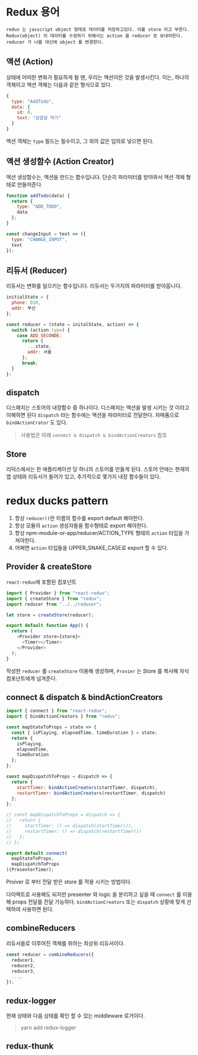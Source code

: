 # Redux 용어

    redux 는 javscript object 형태로 데이터를 저장하고있다. 이를 store 라고 부른다.
    Redux(object) 의 데이터를 수정하기 위해서는 action 을 reducer 로 보내야한다. reducer 가 나를 대신에 object 를 변경한다.

## 액션 (Action)

상태에 어떠한 변화가 필요하게 될 땐, 우리는 액션이란 것을 발생시킨다. 이는, 하나의 객체이고 액션 객체는 다음과 같은 형식으로 있다.

```javascript
{
  type: "AddTodo",
  data: {
    id: 0,
    text: "삼겹살 먹기"
  }
}
```

액션 객체는 `type` 필드는 필수이고, 그 외의 값은 임의로 넣으면 된다.

## 액션 생성함수 (Action Creator)

액션 생성함수는, 액션을 만드는 함수입니다. 단순히 파라미터를 받아와서 액션 객체 형태로 만들어준다.

```javascript
function addTodo(data) {
  return {
    type: "ADD_TODO",
    data
  };
}

const changeInput = text => ({
  type: "CHANGE_INPUT",
  text
});
```

## 리듀서 (Reducer)

리듀서는 변화를 일으키는 함수입니다. 리듀서는 두가지의 파라미터를 받아옵니다.

```javascript
initialState = {
  phone: 010,
  addr: 부산
};

const reducer = (state = initalState, action) => {
  switch (action.type) {
    case ADD_SECONDE:
      return {
        ...state,
        addr: 서울
      };
      break;
  }
};
```

## dispatch

디스패치는 스토어의 내장함수 중 하나이다. 디스패치는 액션을 발생 시키는 것 이라고 이해하면 된다 `dispatch` 라는 함수에는 액션을 파라미터로 전달한다. 자매품으로 `bindActionCrator` 도 있다.

> 사용법은 아래 `connect & dispatch & bindActionCreators` 참조

## Store

리덕스에서는 한 애플리케이션 당 하나의 스토어를 만들게 된다. 스토어 안에는 현재의 앱 상태와 리듀서가 들어가 있고, 추가적으로 몇가지 내장 함수들이 있다.

# redux ducks pattern

1. 항상 `reducer()`란 이름의 함수를 export default 해야한다.
2. 항상 모듈의 `action` 생성자들을 함수형태로 export 해야한다.
3. 항상 npm-module-or-app/reducer/ACTION_TYPE 형태의 `action` 타입을 가져야한다.
4. 어쩌면 `action` 타입들을 UPPER_SNAKE_CASE로 export 할 수 있다.

## Provider & createStore

`react-redux`에 포함된 컴포넌트

```javascript
import { Provider } from "react-redux";
import { createStore } from "redux";
import reducer from "../../reducer";

let store = createStore(reducer);

export default function App() {
  return (
    <Provider store={store}>
      <Timer></Timer>
    </Provider>
  );
}
```

작성한 `reducer` 를 `createStore` 이용해 생성하며, `Provier` 는 Store 를 복사해 자식 컴포넌트에게 넘겨준다.

## connect & dispatch & bindActionCreators

```javascript
import { connect } from "react-redux";
import { bindActionCreators } from "redux";

const mapStateToProps = state => {
  const { isPlaying, elapsedTime, timeDuration } = state;
  return {
    isPlaying,
    elapsedTime,
    timeDuration
  };
};

const mapDispatchToProps = dispatch => {
  return {
    startTimer: bindActionCreators(startTimer, dispatch),
    restartTimer: bindActionCreators(restartTimer, dispatch)
  };
};

// const mapDispatchToProps = dispatch => {
//   return {
//     startTimer: () => dispatch(startTimer()),
//     restartTimer: () => dispatch(restartTimer())
//   };
// };

export default connect(
  mapStateToProps,
  mapDispatchToProps
)(PresenterTimer);
```

Proiver 로 부터 전달 받은 store 를 적용 시키는 방법이다.

다이렉트로 사용해도 되지만 presenter 와 logic 을 분리하고 싶을 때 `connect` 를 이용해 props 전달를 전달 가능하다.
`bindActionCreators` 또는 `dispatch` 상황에 맞게 선택하여 사용하면 된다.

## combineReducers

리듀서들로 이루어진 객체를 취하는 최상위 리듀서이다.

```javascript
const reducer = combineReducers({
  reducer1,
  reducer2,
  reducer3,
  ...,
});
```

## redux-logger

현재 상태와 다음 상태를 확인 할 수 있는 middleware 로거이다.

> yarn add redux-logger

## redux-thunk

